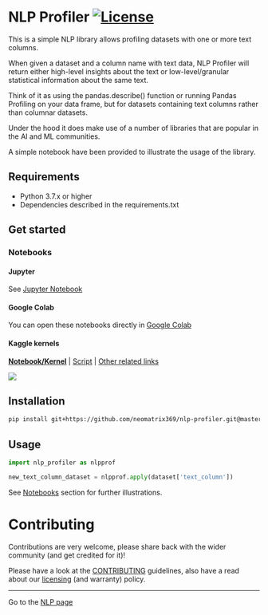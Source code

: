 # NLP Profiler [![License](https://img.shields.io/badge/License-Apache%202.0-blue.svg)](https://opensource.org/licenses/Apache-2.0)

This is a simple NLP library allows profiling datasets with one or more text columns. 

When given a dataset and a column name with text data, NLP Profiler will return either high-level insights about the text or low-level/granular statistical information about the same text. 

Think of it as using the pandas.describe() function or running Pandas Profiling on your data frame, but for datasets containing text columns rather than columnar datasets.

Under the hood it does make use of a number of libraries that are popular in the AI and ML communities.

A simple notebook have been provided to illustrate the usage of the library.

## Requirements

- Python 3.7.x or higher
- Dependencies described in the requirements.txt

## Get started

### Notebooks

#### Jupyter

See [Jupyter Notebook](./notebooks/jupyter/nlp_profiler.ipynb)

#### Google Colab

You can open these notebooks directly in [Google Colab](./notebooks/google-colab/nlp_profiler.ipynb)

#### Kaggle kernels

**[Notebook/Kernel](https://www.kaggle.com/neomatrix369/nlp-profiler-simple-dataset)** | [Script](https://www.kaggle.com/neomatrix369/nlp-profiler-class) | [Other related links](https://www.kaggle.com/general/166954)

![](https://user-images.githubusercontent.com/1570917/88474968-8fb48980-cf23-11ea-944d-0a1069174ede.png)

## Installation

```bash
pip install git+https://github.com/neomatrix369/nlp-profiler.git@master
```

## Usage

```python
import nlp_profiler as nlpprof

new_text_column_dataset = nlpprof.apply(dataset['text_column'])
```

See [Notebooks](#Notebooks) section for further illustrations.

# Contributing

Contributions are very welcome, please share back with the wider community (and get credited for it)!

Please have a look at the [CONTRIBUTING](CONTRIBUTING.md) guidelines, also have a read about our [licensing](LICENSE.md) (and warranty) policy.

---

Go to the [NLP page](https://github.com/neomatrix369/awesome-ai-ml-dl/blob/master/natural-language-processing/README.md)</br>